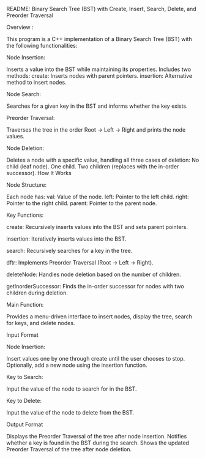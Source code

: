 README: Binary Search Tree (BST) with Create, Insert, Search, Delete, and Preorder Traversal


Overview :

This program is a C++ implementation of a Binary Search Tree (BST) with the following functionalities:

Node Insertion:

Inserts a value into the BST while maintaining its properties.
Includes two methods:
create: Inserts nodes with parent pointers.
insertion: Alternative method to insert nodes.

Node Search:

Searches for a given key in the BST and informs whether the key exists.

Preorder Traversal:

Traverses the tree in the order Root -> Left -> Right and prints the node values.

Node Deletion:

Deletes a node with a specific value, handling all three cases of deletion:
No child (leaf node).
One child.
Two children (replaces with the in-order successor).
How It Works

Node Structure:

Each node has:
val: Value of the node.
left: Pointer to the left child.
right: Pointer to the right child.
parent: Pointer to the parent node.

Key Functions:

create: Recursively inserts values into the BST and sets parent pointers.

insertion: Iteratively inserts values into the BST.

search: Recursively searches for a key in the tree.

dftr: Implements Preorder Traversal (Root -> Left -> Right).

deleteNode: Handles node deletion based on the number of children.

getInorderSuccessor: Finds the in-order successor for nodes with two children during deletion.

Main Function:

Provides a menu-driven interface to insert nodes, display the tree, search for keys, and delete nodes.

Input Format

Node Insertion:

Insert values one by one through create until the user chooses to stop.
Optionally, add a new node using the insertion function.

Key to Search:

Input the value of the node to search for in the BST.

Key to Delete:

Input the value of the node to delete from the BST.


Output Format   


Displays the Preorder Traversal of the tree after node insertion.
Notifies whether a key is found in the BST during the search.
Shows the updated Preorder Traversal of the tree after node deletion.